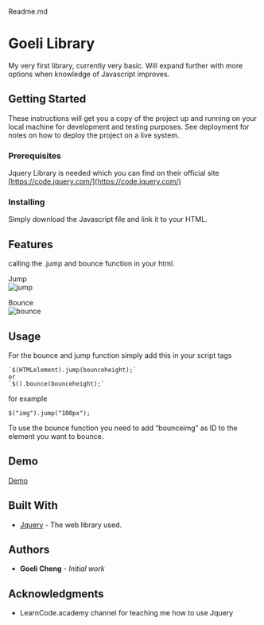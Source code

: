 ﻿Readme.md

# Goeli Library

My very first library, currently very basic. Will expand further with more options when knowledge of Javascript improves.

## Getting Started

These instructions will get you a copy of the project up and running on your local machine for development and testing purposes. See deployment for notes on how to deploy the project on a live system.

### Prerequisites

Jquery Library is needed which you can find on their official site [https://code.jquery.com/](https://code.jquery.com/)

### Installing

Simply download the Javascript file and link it to your HTML.

## Features

calling the .jump and bounce function in your html.

Jump  
![jump](https://i.imgur.com/OqAd1fJ.gif)

Bounce  
![bounce](https://i.imgur.com/DPD034u.gif)

## Usage

For the bounce and jump function simply add this in your script tags

```
`$(HTMLelement).jump(bounceheight);`
or
`$().bounce(bounceheight);`

```

for example

`$("img").jump("100px");`

To use the bounce function you need to add “bounceimg” as ID to the element you want to bounce.

## Demo

[Demo](http://i373610.hera.fhict.nl/S4/Library/index.html)


## Built With

-   [Jquery](https://jquery.com/) \- The web library used.

## Authors

-   **Goeli Cheng** \- _Initial work_

## Acknowledgments

-   LearnCode.academy channel for teaching me how to use Jquery
